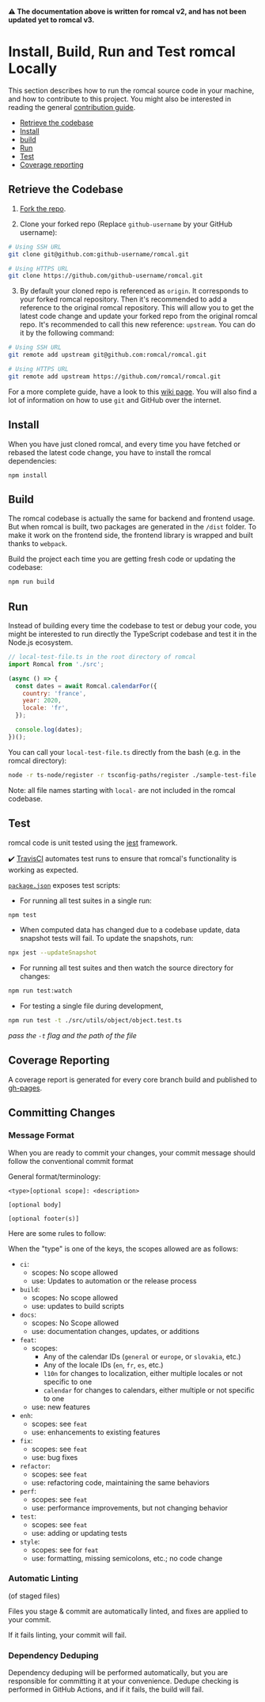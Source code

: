 **:warning: The documentation above is written for romcal v2, and has not been updated yet to romcal v3.**

# Install, Build, Run and Test romcal Locally

This section describes how to run the romcal source code in your machine, and how to contribute to this project.
You might also be interested in reading the general [contribution guide](../CONTRIBUTING.md).

- [Retrieve the codebase](#retrieve-the-codebase)
- [Install](#install)
- [build](#build)
- [Run](#run)
- [Test](#test)
- [Coverage reporting](#coverage-reporting)

## Retrieve the Codebase

1. [Fork the repo](https://help.github.com/en/github/getting-started-with-github/fork-a-repo#fork-an-example-repository).

2. Clone your forked repo (Replace `github-username` by your GitHub username):

```bash
# Using SSH URL
git clone git@github.com:github-username/romcal.git

# Using HTTPS URL
git clone https://github.com/github-username/romcal.git
```

3. By default your cloned repo is referenced as `origin`. It corresponds to your forked romcal repository.
   Then it's recommended to add a reference to the original romcal repository. This will allow you to get the latest code change and update your forked repo from the original romcal repo.
   It's recommended to call this new reference: `upstream`. You can do it by the following command:

```bash
# Using SSH URL
git remote add upstream git@github.com:romcal/romcal.git

# Using HTTPS URL
git remote add upstream https://github.com/romcal/romcal.git
```

For a more complete guide, have a look to this [wiki page](https://github.com/romcal/romcal/wiki/Contributor%E2%80%99s-guide).
You will also find a lot of information on how to use `git` and GitHub over the internet.

## Install

When you have just cloned romcal, and every time you have fetched or rebased the latest code change, you have to install the romcal dependencies:

```
npm install
```

## Build

The romcal codebase is actually the same for backend and frontend usage.
But when romcal is built, two packages are generated in the `/dist` folder.
To make it work on the frontend side, the frontend library is wrapped and built thanks to `webpack`.

Build the project each time you are getting fresh code or updating the codebase:

```bash
npm run build
```

## Run

Instead of building every time the codebase to test or debug your code, you might be interested to run directly the TypeScript codebase and test it in the Node.js ecosystem.

```javascript
// local-test-file.ts in the root directory of romcal
import Romcal from './src';

(async () => {
  const dates = await Romcal.calendarFor({
    country: 'france',
    year: 2020,
    locale: 'fr',
  });

  console.log(dates);
})();
```

You can call your `local-test-file.ts` directly from the bash (e.g. in the romcal directory):

```bash
node -r ts-node/register -r tsconfig-paths/register ./sample-test-file.ts
```

Note: all file names starting with `local-` are not included in the romcal codebase.

## Test

romcal code is unit tested using the [jest](https://jestjs.io/) framework.

:heavy_check_mark: [TravisCI](https://travis-ci.org/romcal/romcal) automates test runs to ensure that romcal's functionality is working as expected.

[`package.json`](../package.json#L21) exposes test scripts:

- For running all test suites in a single run:

```bash
npm test
```

- When computed data has changed due to a codebase update, data snapshot tests will fail. To update the snapshots, run:

```bash
npx jest --updateSnapshot
```

- For running all test suites and then watch the source directory for changes:

```bash
npm run test:watch
```

- For testing a single file during development,

```bash
npm run test -t ./src/utils/object/object.test.ts
```

_pass the `-t` flag and the path of the file_

## Coverage Reporting

A coverage report is generated for every core branch build and published to [gh-pages]().

## Committing Changes

### Message Format

When you are ready to commit your changes, your commit message should follow the conventional commit format

General format/terminology:

```
<type>[optional scope]: <description>

[optional body]

[optional footer(s)]
```

Here are some rules to follow:

When the "type" is one of the keys, the scopes allowed are as follows:

- `ci`:
  - scopes: No scope allowed
  - use: Updates to automation or the release process
- `build`:
  - scopes: No scope allowed
  - use: updates to build scripts
- `docs`:
  - scopes: No Scope allowed
  - use: documentation changes, updates, or additions
- `feat`:
  - scopes:
    - Any of the calendar IDs (`general` or `europe`, or `slovakia`, etc.)
    - Any of the locale IDs (`en`, `fr`, `es`, etc.)
    - `l10n` for changes to localization, either multiple locales or not specific to one
    - `calendar` for changes to calendars, either multiple or not specific to one
  - use: new features
- `enh`:
  - scopes: see `feat`
  - use: enhancements to existing features
- `fix`:
  - scopes: see `feat`
  - use: bug fixes
- `refactor`:
  - scopes: see `feat`
  - use: refactoring code, maintaining the same behaviors
- `perf`:
  - scopes: see `feat`
  - use: performance improvements, but not changing behavior
- `test`:
  - scopes: see `feat`
  - use: adding or updating tests
- `style`:
  - scopes: see for `feat`
  - use: formatting, missing semicolons, etc.; no code change

### Automatic Linting

(of staged files)

Files you stage & commit are automatically linted, and fixes are applied to your commit.

If it fails linting, your commit will fail.

### Dependency Deduping

Dependency deduping will be performed automatically, but you are responsible for committing it at your convenience.
Dedupe checking is performed in GitHub Actions, and if it fails, the build will fail.

